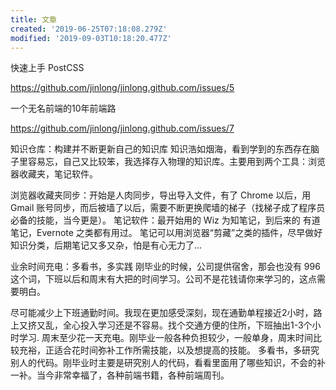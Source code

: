 ```yaml
---
title: 文章
created: '2019-06-25T07:18:08.279Z'
modified: '2019-09-03T10:18:20.477Z'
---
```



快速上手 PostCSS

<https://github.com/jinlong/jinlong.github.com/issues/5>

一个无名前端的10年前端路

<https://github.com/jinlong/jinlong.github.com/issues/7>

知识仓库：构建并不断更新自己的知识库
知识浩如烟海，看到学到的东西存在脑子里容易忘，自己又比较笨，我选择存入物理的知识库。主要用到两个工具：浏览器收藏夹，笔记软件。

浏览器收藏夹同步：开始是人肉同步，导出导入文件，有了 Chrome 以后，用 Gmail 账号同步，而后被墙了以后，需要不断更换爬墙的梯子（找梯子成了程序员必备的技能，当今更是）。
笔记软件：最开始用的 Wiz 为知笔记，到后来的 有道笔记，Evernote 之类都有用过。
笔记可以用浏览器“剪藏”之类的插件，尽早做好知识分类，后期笔记又多又杂，怕是有心无力了...

业余时间充电：多看书，多实践
刚毕业的时候，公司提供宿舍，那会也没有 996 这个词，下班以后和周末有大把的时间学习。公司不是花钱请你来学习的，这点需要明白。

尽可能减少上下班通勤时间。我现在更加感受深刻，现在通勤单程接近2小时，路上又挤又乱，全心投入学习还是不容易。找个交通方便的住所，下班抽出1-3个小时学习.
周末至少花一天充电。刚毕业一般各种负担较少，一般单身，周末时间比较充裕，正适合花时间弥补工作所需技能，以及想提高的技能。
多看书，多研究别人的代码。刚毕业时主要是研究别人的代码，看看里面用了哪些知识，不会的补一补。当今非常幸福了，各种前端书籍，各种前端周刊。

